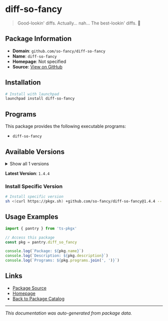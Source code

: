 # diff-so-fancy

> Good-lookin' diffs. Actually… nah… The best-lookin' diffs. :tada:

## Package Information

- **Domain**: `github.com/so-fancy/diff-so-fancy`
- **Name**: `diff-so-fancy`
- **Homepage**: Not specified
- **Source**: [View on GitHub](https://github.com/pkgxdev/pantry/tree/main/projects/github.com/so-fancy/diff-so-fancy/package.yml)

## Installation

```bash
# Install with launchpad
launchpad install diff-so-fancy
```

## Programs

This package provides the following executable programs:

- `diff-so-fancy`

## Available Versions

<details>
<summary>Show all 1 versions</summary>

- `1.4.4`

</details>

**Latest Version**: `1.4.4`

### Install Specific Version

```bash
# Install specific version
sh <(curl https://pkgx.sh) +github.com/so-fancy/diff-so-fancy@1.4.4 -- $SHELL -i
```

## Usage Examples

```typescript
import { pantry } from 'ts-pkgx'

// Access this package
const pkg = pantry.diff_so_fancy

console.log(`Package: ${pkg.name}`)
console.log(`Description: ${pkg.description}`)
console.log(`Programs: ${pkg.programs.join(', ')}`)
```

## Links

- [Package Source](https://github.com/pkgxdev/pantry/tree/main/projects/github.com/so-fancy/diff-so-fancy/package.yml)
- [Homepage](#)
- [Back to Package Catalog](../package-catalog.md)

---

*This documentation was auto-generated from package data.*
